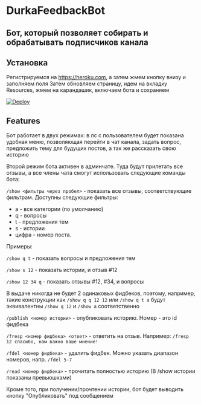 # DurkaFeedbackBot

## Бот, который позволяет собирать и обрабатывать подписчиков канала

## Установка

Регистрируемся на https://heroku.com, а затем жмем кнопку внизу и заполняем поля Затем обновляем страницу, идем на
вкладку Resources, жмем на карандашик, включаем бота и сохраняем

[![Deploy](https://www.herokucdn.com/deploy/button.svg)](https://heroku.com/deploy)

## Features

Бот работает в двух режимах: в лс с пользователем будет показана удобная меню, позволяющая перейти в чат канала, задать
вопрос, предложить тему для будущих постов, а так же рассказать свою историю

Второй режим бота активен в админчате. Туда будут прилетать все отзывы, а все члены чата смогут использовать следующие
команды бота:

`/show <фильтры через пробел>` - показать все отзывы, соответствующие фильтрам. Доступны следующие фильтры:

- a - все категории (по умолчанию)
- q - вопросы
- t - предложения тем
- s - истории
- цифра - номер поста.

Примеры:

`/show q t` - показать вопросы и предложения тем

`/show s 12` - показать истории, и отзыв #12

`/show 12 34 q` - показать отзывы #12, #34, и вопросы

В выдаче никогда не будет 2 одинаковых фидбеков, поэтому, например, такие конструкции как
`/show q q 12 12` или `/show q t a` будут эквивалентны `/show q 12` и `/show a` соответственно

`/publish <номер истории>` - опубликовать историю. Номер - это id фидбека

`/fresp <номер фидбека> <ответ>` - ответить на отзыв. Например: `/fresp 12 спасибо, нам важно ваше мнение!`

`/fdel <номер фидбека>` - удалить фидбек. Можно указать диапазон номеров, напр. `/fdel 5-7`

`/read <номер фидбека>` - прочитать полностью историю (В /show истории показаны превьюшками)

Кроме того, при получении/прочтении истории, бот будет выводить кнопку "Опубликовать" под сообщением